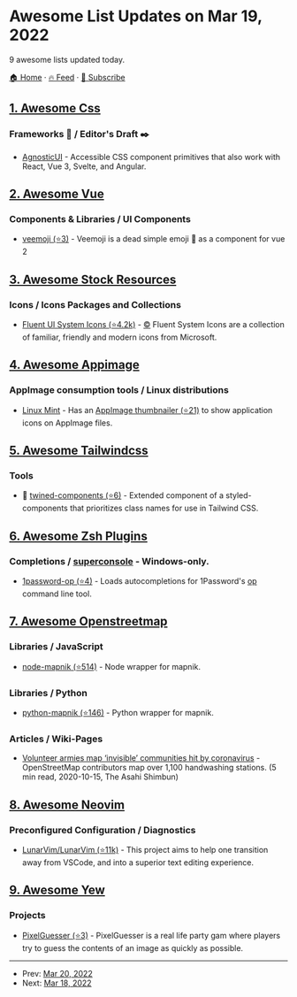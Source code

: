 # Awesome List Updates on Mar 19, 2022

9 awesome lists updated today.

[🏠 Home](/README.md) · [🔥 Feed](https://test.trackawesomelist.com/feed.xml) · [📮 Subscribe](https://trackawesomelist.us17.list-manage.com/subscribe?u=d2f0117aa829c83a63ec63c2f&id=36a103854c)



## [1. Awesome Css](/content/awesome-css-group/awesome-css/README.md)

### Frameworks :art: / Editor's Draft :black_nib:

*   [AgnosticUI](https://www.agnosticui.com/) - Accessible CSS component primitives that also work with React, Vue 3, Svelte, and Angular.

## [2. Awesome Vue](/content/vuejs/awesome-vue/README.md)

### Components & Libraries / UI Components

*   [veemoji (⭐3)](https://github.com/mahdikhashan/veemoji) - Veemoji is a dead simple emoji 🚀 as a component for vue 2

## [3. Awesome Stock Resources](/content/neutraltone/awesome-stock-resources/README.md)

### Icons / Icons Packages and Collections

*   [Fluent UI System Icons (⭐4.2k)](https://github.com/microsoft/fluentui-system-icons) - [:copyright:](https://opensource.org/licenses/MIT) Fluent System Icons are a collection of familiar, friendly and modern icons from Microsoft.

## [4. Awesome Appimage](/content/AppImageCommunity/awesome-appimage/README.md)

### AppImage consumption tools / Linux distributions

*   [Linux Mint](https://linuxmint.com/) - Has an [AppImage thumbnailer (⭐21)](https://github.com/linuxmint/xapp-thumbnailers) to show application icons on AppImage files.

## [5. Awesome Tailwindcss](/content/aniftyco/awesome-tailwindcss/README.md)

### Tools

*   💼 [twined-components (⭐6)](https://github.com/lowfront/twined-components) - Extended component of a styled-components that prioritizes class names for use in Tailwind CSS.

## [6. Awesome Zsh Plugins](/content/unixorn/awesome-zsh-plugins/README.md)

### Completions / [superconsole](https://github.com/alexchmykhalo/superconsole)   \- Windows-only.

*   [1password-op (⭐4)](https://github.com/unixorn/1password-op.plugin.zsh) - Loads autocompletions for 1Password's [op](https://developer.1password.com/docs/cli/get-started/) command line tool.

## [7. Awesome Openstreetmap](/content/osmlab/awesome-openstreetmap/README.md)

### Libraries / JavaScript

*   [node-mapnik (⭐514)](https://github.com/mapnik/node-mapnik) - Node wrapper for mapnik.

### Libraries / Python

*   [python-mapnik (⭐146)](https://github.com/mapnik/python-mapnik) - Python wrapper for mapnik.

### Articles / Wiki-Pages

*   [Volunteer armies map ‘invisible’ communities hit by coronavirus](https://www.asahi.com/ajw/articles/13729507) - OpenStreetMap contributors map over 1,100 handwashing stations. (5 min read, 2020-10-15, The Asahi Shimbun)

## [8. Awesome Neovim](/content/rockerBOO/awesome-neovim/README.md)

### Preconfigured Configuration / Diagnostics

*   [LunarVim/LunarVim (⭐11k)](https://github.com/LunarVim/LunarVim) - This project aims to help one transition away from VSCode, and into a superior text editing experience.

## [9. Awesome Yew](/content/jetli/awesome-yew/README.md)

### Projects

*   [PixelGuesser (⭐3)](https://github.com/tdooms/pixelguesser) - PixelGuesser is a real life party gam where players try to guess the contents of an image as quickly as possible.

---

- Prev: [Mar 20, 2022](/content/2022/03/20/README.md)
- Next: [Mar 18, 2022](/content/2022/03/18/README.md)